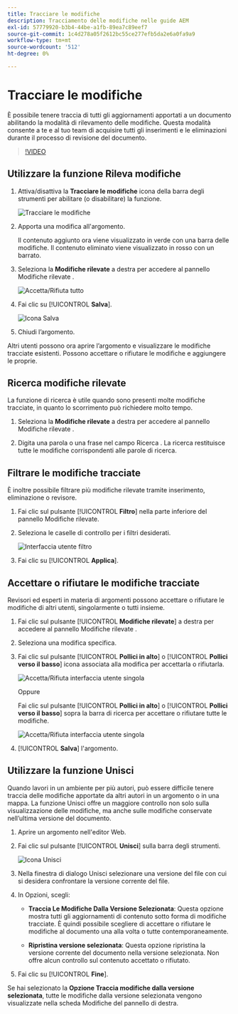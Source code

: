 ```yaml
---
title: Tracciare le modifiche
description: Tracciamento delle modifiche nelle guide AEM
exl-id: 57779920-b3b4-44be-a1fb-89ea7c89eef7
source-git-commit: 1c4d278a05f2612bc55ce277efb5da2e6a0fa9a9
workflow-type: tm+mt
source-wordcount: '512'
ht-degree: 0%

---
```


# Tracciare le modifiche

È possibile tenere traccia di tutti gli aggiornamenti apportati a un documento abilitando la modalità di rilevamento delle modifiche. Questa modalità consente a te e al tuo team di acquisire tutti gli inserimenti e le eliminazioni durante il processo di revisione del documento.

>[!VIDEO](https://video.tv.adobe.com/v/342763?quality=12&learn=on)

## Utilizzare la funzione Rileva modifiche

1. Attiva/disattiva la **Tracciare le modifiche** icona della barra degli strumenti per abilitare (o disabilitare) la funzione.

   ![Tracciare le modifiche](images/lesson-12/track-changes-icon.png)

2. Apporta una modifica all&#39;argomento.

   Il contenuto aggiunto ora viene visualizzato in verde con una barra delle modifiche. Il contenuto eliminato viene visualizzato in rosso con un barrato.

3. Seleziona la **Modifiche rilevate** a destra per accedere al pannello Modifiche rilevate .

   ![Accetta/Rifiuta tutto](images/lesson-12/accept-reject-all.png)

4. Fai clic su [!UICONTROL **Salva**].

   ![Icona Salva](images/lesson-12/save-icon.png)

5. Chiudi l’argomento.

Altri utenti possono ora aprire l’argomento e visualizzare le modifiche tracciate esistenti. Possono accettare o rifiutare le modifiche e aggiungere le proprie.

## Ricerca modifiche rilevate

La funzione di ricerca è utile quando sono presenti molte modifiche tracciate, in quanto lo scorrimento può richiedere molto tempo.

1. Seleziona la **Modifiche rilevate** a destra per accedere al pannello Modifiche rilevate .

2. Digita una parola o una frase nel campo Ricerca .
La ricerca restituisce tutte le modifiche corrispondenti alle parole di ricerca.

## Filtrare le modifiche tracciate

È inoltre possibile filtrare più modifiche rilevate tramite inserimento, eliminazione o revisore.

1. Fai clic sul pulsante [!UICONTROL **Filtro**] nella parte inferiore del pannello Modifiche rilevate.

2. Seleziona le caselle di controllo per i filtri desiderati.

   ![Interfaccia utente filtro](images/lesson-12/filter.png)

3. Fai clic su [!UICONTROL **Applica**].

## Accettare o rifiutare le modifiche tracciate

Revisori ed esperti in materia di argomenti possono accettare o rifiutare le modifiche di altri utenti, singolarmente o tutti insieme.

1. Fai clic sul pulsante [!UICONTROL **Modifiche rilevate**] a destra per accedere al pannello Modifiche rilevate .

2. Seleziona una modifica specifica.

3. Fai clic sul pulsante [!UICONTROL **Pollici in alto**] o [!UICONTROL **Pollici verso il basso**] icona associata alla modifica per accettarla o rifiutarla.

   ![Accetta/Rifiuta interfaccia utente singola](images/lesson-12/accept-reject-single.png)

   Oppure

   Fai clic sul pulsante [!UICONTROL **Pollici in alto**] o [!UICONTROL **Pollici verso il basso**] sopra la barra di ricerca per accettare o rifiutare tutte le modifiche.

   ![Accetta/Rifiuta interfaccia utente singola](images/lesson-12/accept-reject-single.png)

4. [!UICONTROL **Salva**] l&#39;argomento.

## Utilizzare la funzione Unisci

Quando lavori in un ambiente per più autori, può essere difficile tenere traccia delle modifiche apportate da altri autori in un argomento o in una mappa. La funzione Unisci offre un maggiore controllo non solo sulla visualizzazione delle modifiche, ma anche sulle modifiche conservate nell’ultima versione del documento.

1. Aprire un argomento nell&#39;editor Web.

2. Fai clic sul pulsante [!UICONTROL **Unisci**] sulla barra degli strumenti.

   ![Icona Unisci](images/lesson-12/merge-icon.png)

3. Nella finestra di dialogo Unisci selezionare una versione del file con cui si desidera confrontare la versione corrente del file.

4. In Opzioni, scegli:

   - **Traccia Le Modifiche Dalla Versione Selezionata**: Questa opzione mostra tutti gli aggiornamenti di contenuto sotto forma di modifiche tracciate. È quindi possibile scegliere di accettare o rifiutare le modifiche al documento una alla volta o tutte contemporaneamente.

   - **Ripristina versione selezionata**: Questa opzione ripristina la versione corrente del documento nella versione selezionata. Non offre alcun controllo sul contenuto accettato o rifiutato.

5. Fai clic su [!UICONTROL **Fine**].

Se hai selezionato la **Opzione Traccia modifiche dalla versione selezionata**, tutte le modifiche dalla versione selezionata vengono visualizzate nella scheda Modifiche del pannello di destra.
